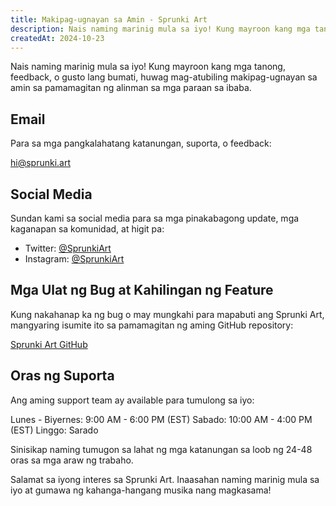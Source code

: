 ```yaml
---
title: Makipag-ugnayan sa Amin - Sprunki Art
description: Nais naming marinig mula sa iyo! Kung mayroon kang mga tanong, feedback, o gusto lang bumati, huwag mag-atubiling makipag-ugnayan sa amin sa pamamagitan ng alinman sa mga paraan sa ibaba.
createdAt: 2024-10-23
---
```


Nais naming marinig mula sa iyo! Kung mayroon kang mga tanong, feedback, o gusto lang bumati, huwag mag-atubiling makipag-ugnayan sa amin sa pamamagitan ng alinman sa mga paraan sa ibaba.

## Email

Para sa mga pangkalahatang katanungan, suporta, o feedback:

[hi@sprunki.art](mailto:hi@sprunki.art)

## Social Media

Sundan kami sa social media para sa mga pinakabagong update, mga kaganapan sa komunidad, at higit pa:

- Twitter: [@SprunkiArt](https://twitter.com/sprunki-art)
- Instagram: [@SprunkiArt](https://instagram.com/sprunki-art)

## Mga Ulat ng Bug at Kahilingan ng Feature

Kung nakahanap ka ng bug o may mungkahi para mapabuti ang Sprunki Art, mangyaring isumite ito sa pamamagitan ng aming GitHub repository:

[Sprunki Art GitHub](https://github.com/ZissyW/sprunki-art)

## Oras ng Suporta

Ang aming support team ay available para tumulong sa iyo:

Lunes - Biyernes: 9:00 AM - 6:00 PM (EST)
Sabado: 10:00 AM - 4:00 PM (EST)
Linggo: Sarado

Sinisikap naming tumugon sa lahat ng mga katanungan sa loob ng 24-48 oras sa mga araw ng trabaho.

Salamat sa iyong interes sa Sprunki Art. Inaasahan naming marinig mula sa iyo at gumawa ng kahanga-hangang musika nang magkasama!
